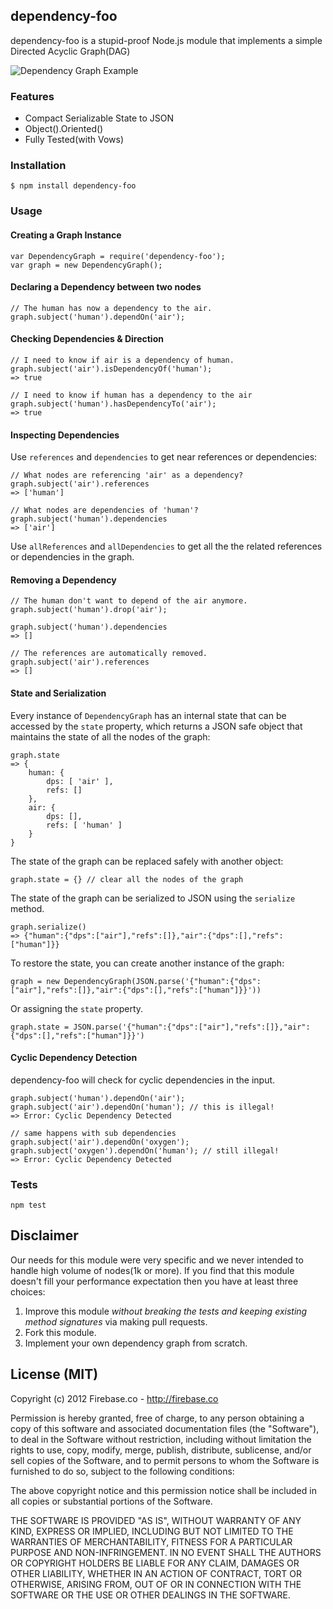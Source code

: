 ## dependency-foo

dependency-foo is a stupid-proof Node.js module that implements a simple Directed Acyclic Graph(DAG)

![Dependency Graph Example](http://upload.wikimedia.org/wikipedia/commons/a/ad/Dependencygraph.png)

### Features

* Compact Serializable State to JSON
* Object().Oriented()
* Fully Tested(with Vows)

### Installation

    $ npm install dependency-foo

### Usage

#### Creating a Graph Instance
	var DependencyGraph = require('dependency-foo');
	var graph = new DependencyGraph();

#### Declaring a Dependency between two nodes

    // The human has now a dependency to the air.
    graph.subject('human').dependOn('air');

#### Checking Dependencies & Direction

	// I need to know if air is a dependency of human.
	graph.subject('air').isDependencyOf('human');
	=> true

	// I need to know if human has a dependency to the air
	graph.subject('human').hasDependencyTo('air');
	=> true


#### Inspecting Dependencies

Use `references` and `dependencies` to get near references or dependencies:

    // What nodes are referencing 'air' as a dependency?
	graph.subject('air').references
	=> ['human']
	
	// What nodes are dependencies of 'human'?
	graph.subject('human').dependencies
	=> ['air']

Use `allReferences` and `allDependencies` to get all the the related references or dependencies in the graph.

#### Removing a Dependency

	// The human don't want to depend of the air anymore.
	graph.subject('human').drop('air');
	
	graph.subject('human').dependencies
	=> []
	
	// The references are automatically removed.
	graph.subject('air').references
	=> []

#### State and Serialization

Every instance of `DependencyGraph` has an internal state that can be accessed by the `state` property, which returns a JSON safe object that maintains the state of all the nodes of the graph:

	graph.state
	=> {
		human: {
			dps: [ 'air' ],
			refs: []
		},
	  	air: {
			dps: [],
			refs: [ 'human' ]
		}
	}


The state of the graph can be replaced safely with another object:

	graph.state = {} // clear all the nodes of the graph

The state of the graph can be serialized to JSON using the `serialize` method.
	
	graph.serialize()
	=> {"human":{"dps":["air"],"refs":[]},"air":{"dps":[],"refs":["human"]}}
	
To restore the state, you can create another instance of the graph:

	graph = new DependencyGraph(JSON.parse('{"human":{"dps":["air"],"refs":[]},"air":{"dps":[],"refs":["human"]}}'))

Or assigning the `state` property.
	
	graph.state = JSON.parse('{"human":{"dps":["air"],"refs":[]},"air":{"dps":[],"refs":["human"]}}')

#### Cyclic Dependency Detection

dependency-foo will check for cyclic dependencies in the input.

	graph.subject('human').dependOn('air');
	graph.subject('air').dependOn('human'); // this is illegal!
	=> Error: Cyclic Dependency Detected
	
	// same happens with sub dependencies
	graph.subject('air').dependOn('oxygen');
	graph.subject('oxygen').dependOn('human'); // still illegal!
	=> Error: Cyclic Dependency Detected

### Tests

    npm test


## Disclaimer

Our needs for this module were very specific and we never intended to handle high volume of nodes(1k or more). If you find that this module doesn't fill your performance expectation then you have at least three choices:

1. Improve this module *without breaking the tests and keeping existing method signatures* via making pull requests.
2. Fork this module.
3. Implement your own dependency graph from scratch.

## License (MIT)

Copyright (c) 2012 Firebase.co - http://firebase.co

Permission is hereby granted, free of charge, to any person obtaining a copy of this software and associated documentation files (the "Software"), to deal in the Software without restriction, including without limitation the rights to use, copy, modify, merge, publish, distribute, sublicense, and/or sell copies of the Software, and to permit persons to whom the Software is furnished to do so, subject to the following conditions:

The above copyright notice and this permission notice shall be included in all copies or substantial portions of the Software.

THE SOFTWARE IS PROVIDED "AS IS", WITHOUT WARRANTY OF ANY KIND, EXPRESS OR IMPLIED, INCLUDING BUT NOT LIMITED TO THE WARRANTIES OF MERCHANTABILITY, FITNESS FOR A PARTICULAR PURPOSE AND NON-INFRINGEMENT. IN NO EVENT SHALL THE AUTHORS OR COPYRIGHT HOLDERS BE LIABLE FOR ANY CLAIM, DAMAGES OR OTHER LIABILITY, WHETHER IN AN ACTION OF CONTRACT, TORT OR OTHERWISE, ARISING FROM, OUT OF OR IN CONNECTION WITH THE SOFTWARE OR THE USE OR OTHER DEALINGS IN THE SOFTWARE.

